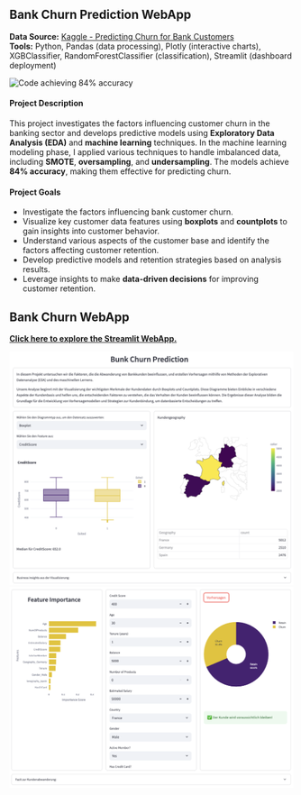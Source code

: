 ## **Bank Churn Prediction WebApp**  

**Data Source:** [Kaggle - Predicting Churn for Bank Customers](https://www.kaggle.com/datasets/adammaus/predicting-churn-for-bank-customers)  
**Tools:** Python, Pandas (data processing), Plotly (interactive charts), XGBClassifier, RandomForestClassifier (classification), Streamlit (dashboard deployment)  

![Code achieving 84% accuracy](https://github.com/RainbowHD/Bank-Customer-Analysis-Retention-and-Churn-Forecasting/blob/main/pages/predicting_notebook.ipynb)

#### **Project Description**  
This project investigates the factors influencing customer churn in the banking sector and develops predictive models using **Exploratory Data Analysis (EDA)** and **machine learning** techniques. In the machine learning modeling phase, I applied various techniques to handle imbalanced data, including **SMOTE**, **oversampling**, and **undersampling**. The models achieve **84% accuracy**, making them effective for predicting churn.

#### **Project Goals**  
- Investigate the factors influencing bank customer churn.
- Visualize key customer data features using **boxplots** and **countplots** to gain insights into customer behavior.
- Understand various aspects of the customer base and identify the factors affecting customer retention.
- Develop predictive models and retention strategies based on analysis results.
- Leverage insights to make **data-driven decisions** for improving customer retention.

## **Bank Churn WebApp**  
[**Click here to explore the Streamlit WebApp.**](https://bank-customer-analysis-retention-and-churn-forecasting.streamlit.app/)

![Visualization of the key customer features](images/first.png)
![Prediction modell](images/second.png)
